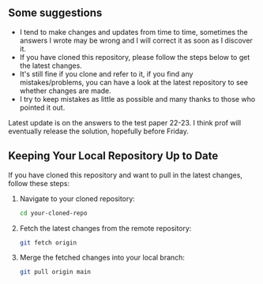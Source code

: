 ## Some suggestions

- I tend to make changes and updates from time to time, sometimes the answers I wrote may be wrong and I will correct it as soon as I discover it.
-  If you have cloned this repository, please follow the steps below to get the latest changes.
-  It's still fine if you clone and refer to it, if you find any mistakes/problems, you can have a look at the latest repository to see whether changes are made.
- I try to keep mistakes as little as possible and many thanks to those who pointed it out.

Latest update is on the answers to the test paper 22-23. I think prof will eventually release the solution, hopefully before Friday.

## Keeping Your Local Repository Up to Date

If you have cloned this repository and want to pull in the latest changes, follow these steps:

1. Navigate to your cloned repository:
   ```bash
   cd your-cloned-repo
   ```
2. Fetch the latest changes from the remote repository:
   ```bash
   git fetch origin
   ```
3. Merge the fetched changes into your local branch:
   ```bash
   git pull origin main
   ```
